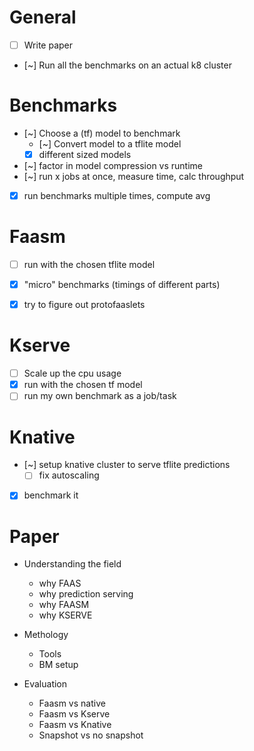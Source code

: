 # General
- [ ] Write paper
- [~] Run all the benchmarks on an actual k8 cluster

# Benchmarks
- [~] Choose a (tf) model to benchmark
    - [~] Convert model to a tflite model
    - [x] different sized models
- [~] factor in model compression vs runtime
- [~] run x jobs at once, measure time, calc throughput
- [x] run benchmarks multiple times, compute avg

# Faasm
- [ ] run with the chosen tflite model
- [x] "micro" benchmarks (timings of different parts)
- [x] try to figure out protofaaslets


# Kserve
- [ ] Scale up the cpu usage
- [x] run with the chosen tf model
- [ ] run my own benchmark as a job/task

# Knative
- [~] setup knative cluster to serve tflite predictions
    - [ ] fix autoscaling
- [x] benchmark it



# Paper

- Understanding the field
    - why FAAS
    - why prediction serving
    - why FAASM
    - why KSERVE
    

- Methology
    - Tools
    - BM setup


- Evaluation
    - Faasm vs native
    - Faasm vs Kserve
    - Faasm vs Knative
    - Snapshot vs no snapshot

